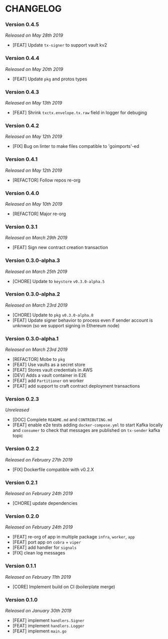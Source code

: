 # CHANGELOG

### Version 0.4.5

*Released on May 28th 2019*

- [FEAT] Update `tx-signer` to support vault kv2

### Version 0.4.4

*Released on May 20th 2019*

- [FEAT] Update `pkg` and protos types

### Version 0.4.3

*Released on May 13th 2019*

- [FEAT] Shrink `txctx.envelope.tx.raw` field in logger for debuging

### Version 0.4.2

*Released on May 12th 2019*

- [FIX] Bug on linter to make files compatible to 'goimports'-ed

### Version 0.4.1

*Released on May 12th 2019*

- [REFACTOR] Follow repos re-org

### Version 0.4.0

*Released on May 10th 2019*

- [REFACTOR] Major re-org

### Version 0.3.1

*Released on March 29th 2019*

- [FEAT] Sign new contract creation transaction 

### Version 0.3.0-alpha.3

*Released on March 25th 2019*

- [CHORE] Update to `keystore` `v0.3.0-alpha.5`

### Version 0.3.0-alpha.2

*Released on March 23rd 2019*

- [CHORE] Update to `pkg` `v0.3.0-alpha.8`
- [FEAT] Update signer behavior to process even if sender account is unknwon (so we support signing in Ethereum node)

### Version 0.3.0-alpha.1

*Released on March 23rd 2019*

- [REFACTOR] Mobe to `pkg`
- [FEAT] Use vaults as a secret store
- [FEAT] Stores vault credentials in AWS
- [DEV] Adds a vault container in E2E
- [FEAT] add `Partitioner` on worker
- [FEAT] add support to craft contract deployment transactions
  
### Version 0.2.3

*Unreleased*

- [DOC] Complete ```README.md``` and ```CONTRIBUTING.md```
- [FEAT] enable e2e tests adding ```docker-compose.yml``` to start Kafka locally and ```consumer``` to check that messages are published on ```tx-sender``` kafka topic

### Version 0.2.2

*Released on February 27th 2019*

- [FIX] Dockerfile compatible with v0.2.X

### Version 0.2.1

*Released on February 24th 2019*

- [CHORE] update dependencies

### Version 0.2.0

*Released on February 24th 2019*

- [FEAT] re-org of app in multiple package `infra`, `worker`, `app`
- [FEAT] port app on `cobra` + `viper`
- [FEAT] add handler for `signals`
- [FIX] clean log messages
  
### Version 0.1.1

*Released on February 11th 2019*

- [CORE] Implement build on CI (boilerplate merge)

### Version 0.1.0

*Released on January 30th 2019*

- [FEAT] implement `handlers.Signer`
- [FEAT] implement `handlers.Logger`
- [FEAT] implement `main.go`